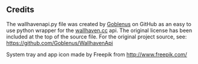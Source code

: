 
## Credits
The wallhavenapi.py file was created by [Goblenus](https://github.com/Goblenus) on GitHub as an easy to use python wrapper for the [wallhaven.cc](https://wallhaven.cc/) api. The original license has been included at the top of the source file.
For the original project source, see:
https://github.com/Goblenus/WallhavenApi

System tray and app icon made by Freepik from http://www.freepik.com/

